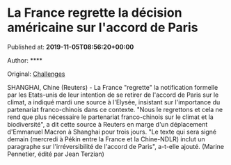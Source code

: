 
# La France regrette la décision américaine sur l'accord de Paris

Published at: **2019-11-05T08:56:20+00:00**

Author: ****

Original: [Challenges](https://www.challenges.fr/top-news/la-france-regrette-la-decision-americaine-sur-l-accord-de-paris_683186)

SHANGHAI, Chine (Reuters) - La France "regrette" la notification formelle par les Etats-unis de leur intention de se retirer de l'accord de Paris sur le climat, a indiqué mardi une source à l'Elysée, insistant sur l'importance du partenariat franco-chinois dans ce contexte.
"Nous le regrettons et cela ne rend que plus nécessaire le partenariat franco-chinois sur le climat et la biodiversité", a dit cette source à Reuters en marge d'un déplacement d'Emmanuel Macron à Shanghai pour trois jours.
"Le texte qui sera signé demain (mercredi à Pékin entre la France et la Chine-NDLR) inclut un paragraphe sur l'irréversibilité de l'accord de Paris", a-t-elle ajouté.
(Marine Pennetier, édité par Jean Terzian)
